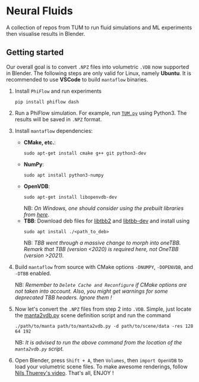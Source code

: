 # Neural Fluids

A collection of repos from TUM to run fluid simulations and ML experiments then visualise results in Blender.


## Getting started

Our overall goal is to convert `.NPZ` files into volumetric `.VDB` now supported in Blender. The following steps are only valid for Linux, namely __Ubuntu__. It is recommended to use __VSCode__ to build `mantaflow` binaries.

1. Install `PhiFlow` and run experiments
    ```
    pip install phiflow dash
    ```

2. Run a PhiFlow simulation. For example, run [`TUM.py`](./phiflow2blender/tutorial/TUM.py) using Python3. The results will be saved in `.NPZ` format.

3. Install `mantaflow` dependencies:
    - __CMake, etc.__: 
        ```
        sudo apt-get install cmake g++ git python3-dev
        ```
    - __NumPy__: 
        ```
        sudo apt install python3-numpy
        ```
    - __OpenVDB__: 
        ```
        sudo apt-get install libopenvdb-dev
        ```
        NB: _On Windows, one should consider using the prebuilt libraries from [here](http://mantaflow.com/download/openvdb.zip)_.
    - __TBB__: Download deb files for [libtbb2](https://packages.ubuntu.com/focal/libtbb2) and [libtbb-dev](https://packages.ubuntu.com/focal/libtbb-dev) and install using 
        ```
        sudo apt install ./<path_to_deb>
        ```
        NB: _TBB went through a massive change to morph into oneTBB. Remark that TBB (version <2020) is required here, not OneTBB (version >2021)._

4. Build `mantaflow` from source with CMake options `-DNUMPY`, `-DOPENVDB`, and `-DTBB` enabled.

    NB: _Remember to `Delete Cache and Reconfigure` if CMake options are not taken into account. Also, you might get warnings for some deprecated TBB headers. Ignore them !_

5. Now let's convert the `.NPZ` files from step 2 into `.VDB`. Simple, just locate the [manta2vdb.py](./phiflow2blender/tutorial/manta2vdb.py) scene definition script and run the command 
    ```
    ./path/to/manta path/to/manta2vdb.py -d path/to/scene/data -res 128 64 192
    ```
    NB: _It is advised to run the above command from the location of the `manta2vdb.py` script._

6. Open Blender, press `Shift + A`, then `Volumes`, then `import OpenVDB` to load your volumetric scene files. To make awesome renderings, follow [Nils Thuerey's video](https://youtu.be/xI1ARz4ZSQU). That's all, ENJOY !
